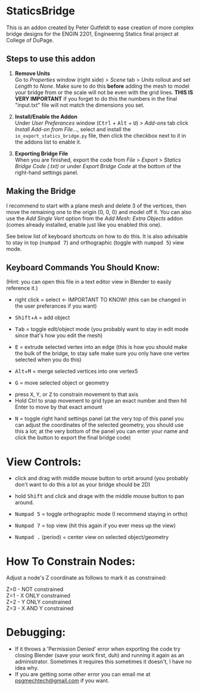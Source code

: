 StaticsBridge
===

This is an addon created by Peter Gutfeldt to ease creation of more complex bridge designs for the ENGIN 2201, Engineering Statics final project at College of DuPage.



## Steps to use this addon

   
 1. **Remove Units**  
Go to *Properties* window (right side) > *Scene* tab > *Units* rollout and set *Length* to *None*.  Make sure to do this **before** adding the mesh to model your bridge from or the scale will not be even with the grid lines.  **THIS IS VERY IMPORTANT** if you forget to do this the numbers in the final "input.txt" file will not match the dimensions you set.

 2. **Install/Enable the Addon**  
Under *User Preferances* window (<kbd>Ctrl</kbd> + <kbd>Alt</kbd> + <kbd>U</kbd>) > *Add-ons* tab click *Install Add-on from File...*, select and install the `io_export_statics_bridge.py` file, then click the checkbox next to it in the addons list to enable it.

 3. **Exporting Bridge File**  
When you are finished, export the code from *File* > *Export* > *Statics Bridge Code (.txt)* or under *Export Bridge Code* at the bottom of the right-hand settings panel.



## Making the Bridge

I recommend to start with a plane mesh and delete 3 of the vertices, then move the remaining one to the origin (0, 0, 0) and model off it.  You can also use the *Add Single Vert* option from the *Add Mesh: Extra Objects* addon (comes already installed, enable just like you enabled this one).

See below list of keyboard shortcuts on how to do this.  It is also advisable to stay in top (<kbd>numpad 7</kbd>) and orthographic (toggle with <kbd>numpad 5</kbd>) view mode.


    
## Keyboard Commands You Should Know:

(Hint: you can open this file in a text editor view in Blender to easily reference it.)
    
 * right click = select <- IMPORTANT TO KNOW! (this can be changed in the user preferances if you want)

 * <kbd>Shift</kbd>+<kbd>A</kbd> = add object
    
 * <kbd>Tab</kbd> = toggle edit/object mode (you probably want to stay in edit mode since that's how you edit the mesh)
    
 * <kbd>E</kbd> = extrude selected vertex into an edge (this is how you should make the bulk of the bridge, to stay safe make sure you only have one vertex selected when you do this)
    
 * <kbd>Alt</kbd>+<kbd>M</kbd> = merge selected vertices into one vertex5
    
 * <kbd>G</kbd> = move selected object or geometry  
- press <kbd>X</kbd>, <kbd>Y</kbd>, or <kbd>Z</kbd> to constrain movement to that axis  
- Hold Ctrl to snap movement to grid type an exact number and then hit Enter to move by that exact amount
        
 * <kbd>N</kbd> = toggle right hand settings panel (at the very top of this panel you can adjust the coordinates of the selected geometry, you should use this a lot; at the very bottom of the panel you can enter your name and click the button to export the final bridge code)


    
# View Controls:
    
 * click and drag with middle mouse button to orbit around (you probably don't want to do this a lot as your bridge should be 2D)
    
 * hold <kbd>Shift</kbd> and click and drage with the middle mouse button to pan around.
    
 * <kbd>Numpad 5</kbd> = toggle orthographic mode (I recommend staying in ortho)
    
 * <kbd>Numpad 7</kbd> = top view (hit this again if you ever mess up the view)
    
 * <kbd>Numpad .</kbd> (period) = center view on selected object/geometry



# How To Constrain Nodes:
    
Adjust a node's Z coordinate as follows to mark it as constrained:
    
Z=0 - NOT constrained  
Z=1 - X ONLY constrained  
Z=2 - Y ONLY constrained  
Z=3 - X AND Y constrained  
    


# Debugging:
    
 * If it throws a 'Permission Denied' error when exporting the code try closing Blender (save your work first, duh) and running it again as an administrator.  Sometimes it requires this sometimes it doesn't, I have no idea why.
 * If you are getting some other error you can email me at psgmechtech@gmail.com if you want.
